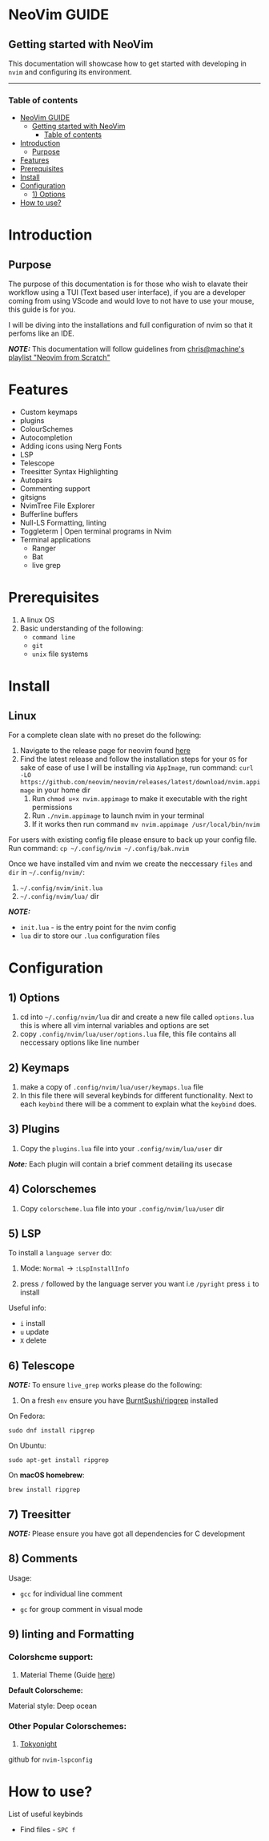 # NeoVim GUIDE

## Getting started with NeoVim

This documentation will showcase how to get started with developing in `nvim` and configuring its environment.

---

### Table of contents

- [NeoVim GUIDE](#neovim-guide)
  - [Getting started with NeoVim](#getting-started-with-neovim)
    - [Table of contents](#table-of-contents)
- [Introduction](#introduction)
  - [Purpose](#purpose)
- [Features](#features)
- [Prerequisites](#prerequisites)
- [Install](#install)
- [Configuration](#configuration)
  - [1) Options](#1-options)
- [How to use?](#how-to-use)

# Introduction
## Purpose
The purpose of this documentation is for those who wish to elavate their workflow using a TUI (Text based user interface), if you are a developer coming from using VScode and would love to not have to use your mouse, this guide is for you. 

I will be diving into the installations and full configuration of nvim so that it perfoms like an IDE.

***NOTE:*** This documentation will follow guidelines from [chris@machine's playlist "Neovim from Scratch"](https://www.youtube.com/playlist?list=PLhoH5vyxr6Qq41NFL4GvhFp-WLd5xzIzZ)

# Features
- Custom keymaps
- plugins
- ColourSchemes
- Autocompletion
- Adding icons using Nerg Fonts
- LSP
- Telescope
- Treesitter Syntax Highlighting
- Autopairs
- Commenting support
- gitsigns
- NvimTree File Explorer
- Bufferline buffers
- Null-LS Formatting, linting
- Toggleterm | Open terminal programs in Nvim
- Terminal applications
    - Ranger
    - Bat
    - live grep

# Prerequisites
1. A linux OS
2. Basic understanding of the following:
    - `command line`
    - `git`
    - `unix` file systems 

# Install

## Linux

For a complete clean slate with no preset do the following:
   1. Navigate to the release page for neovim found [here](https://github.com/neovim/neovim/releases)
   2. Find the latest release and follow the installation steps for your `OS` for sake of ease of use I will be installing via `AppImage`, run command: `curl -LO https://github.com/neovim/neovim/releases/latest/download/nvim.appimage` in your home dir
      1. Run `chmod u+x nvim.appimage` to make it executable with the right permissions
      2. Run `./nvim.appimage` to launch nvim in your terminal
      3. If it works then run command `mv nvim.appimage /usr/local/bin/nvim` 

For users with existing config file please ensure to back up your config file. Run command: `cp ~/.config/nvim ~/.config/bak.nvim`

Once we have installed vim and nvim we create the neccessary `files` and `dir` in `~/.config/nvim/`:
1. `~/.config/nvim/init.lua`
2. `~/.config/nvim/lua/` dir

***NOTE:***
- `init.lua` - is the entry point for the nvim config 
- `lua` dir to store our `.lua` configuration files


# Configuration

## 1) Options

1. cd into `~/.config/nvim/lua` dir and create a new file called `options.lua` this is where all vim internal variables and options are set
2. copy `.config/nvim/lua/user/options.lua` file, this file contains all neccessary options like line number


## 2) Keymaps

1. make a copy of `.config/nvim/lua/user/keymaps.lua` file
2. In this file there will several keybinds for different functionality.
   Next to each `keybind` there will be a comment to explain what the `keybind` does. 

## 3) Plugins

1. Copy the `plugins.lua` file into your  `.config/nvim/lua/user` dir 

***Note:*** Each plugin will contain a brief comment detailing its usecase

## 4) Colorschemes

1. Copy `colorscheme.lua` file into your `.config/nvim/lua/user` dir

## 5) LSP 

To install a `language server` do: 

1. Mode: `Normal` -> `:LspInstallInfo` 

2. press `/` followed by the language server you want i.e `/pyright` press `i` to install

Useful info:

- `i` install
- `u` update
- `X` delete

## 6) Telescope

***NOTE:*** To ensure `live_grep` works please do the following:

1. On a fresh `env` ensure you have [BurntSushi/ripgrep](https://github.com/BurntSushi/ripgrep#installation) installed

On Fedora:

```
sudo dnf install ripgrep
```

On Ubuntu:

```
sudo apt-get install ripgrep
```


On **macOS homebrew**:

```
brew install ripgrep
```


## 7) Treesitter

***NOTE:*** Please ensure you have got all dependencies for C development

## 8) Comments

Usage:
- `gcc` for individual line comment

- `gc` for group comment in visual mode

## 9) linting and Formatting


### Colorshcme support:
1. Material Theme (Guide [here](https://opensourcelibs.com/lib/material.nvim))

**Default Colorscheme:**

Material style: Deep ocean

### Other Popular Colorschemes:
1. [Tokyonight](https://github.com/folke/tokyonight.nvim)



github for `nvim-lspconfig`
# How to use?
List of useful keybinds
- Find files - `SPC f`


